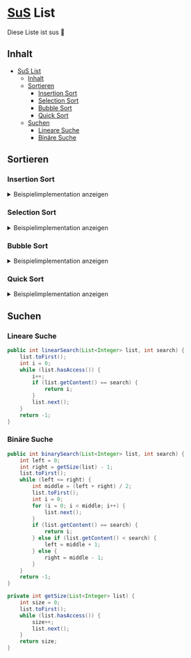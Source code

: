 # [SuS](## "Suchen und Sortieren ") List
Diese Liste ist sus :rat:

## Inhalt
- [SuS List](#sus-list)
  - [Inhalt](#inhalt)
  - [Sortieren](#sortieren)
    - [Insertion Sort](#insertion-sort)
    - [Selection Sort](#selection-sort)
    - [Bubble Sort](#bubble-sort)
    - [Quick Sort](#quick-sort)
  - [Suchen](#suchen)
    - [Lineare Suche](#lineare-suche)
    - [Binäre Suche](#binäre-suche)

## Sortieren

### Insertion Sort

<details>
  <summary>Beispielimplementation anzeigen</summary>
  

```java
private List<Integer> insertionSort(List<Integer> list) {
    List<Integer> helperList = new List<>();
    while (!list.isEmpty())
    {
        list.toFirst();
        helperList.toFirst();
        
        if (helperList.isEmpty()) {
            helperList.insert(list.getContent());
            list.remove();
            continue;
        }
        boolean hasInserted = false;
        while (helperList.hasAccess()) {
            if (helperList.getContent() < list.getContent()) {
                helperList.insert(list.getContent());
                hasInserted = true;
                break;
            }
            helperList.next();
        }

        if (!hasInserted) {
            helperList.append(list.getContent());
        }

        list.remove();
    }
    return helperList;
}
```

</details>

### Selection Sort


<details>
  <summary>Beispielimplementation anzeigen</summary>

```java
public int findBest(List<Integer> list) {
    list.toFirst();
    int best = list.getContent();
    while (list.hasAccess()) {
        if (list.getContent() > best) {
            best = list.getContent();
        }
        list.next();
    }
    return best;
}

private List<Integer> selectionSort(List<Integer> list) {
    List<Integer> helperList = new List<>();
    while (!list.isEmpty())
    {
        // Beste Karte heraussuchen
        int best = findBest(list);
        list.toFirst();
        while (list.getContent() != best)
        {
            list.next();
        }

        helperList.append(best);
        list.remove();
    }
    return helperList;
}
```

</details>

### Bubble Sort


<details>
  <summary>Beispielimplementation anzeigen</summary>

```java
private List<Integer> bubblesort(List<Integer> list) {
    boolean swapped;
    int first, second;
    do
    {
        swapped = false;
        list.toFirst();
        first = list.getContent();
        list.remove();
        while (list.hasAccess())
        {
            second = list.getContent();
            if (first >= second)
            {
                list.insert(first);
                first = second;
                list.remove();
            }
            else
            {
                swapped = true;
                list.next();
            }
        }
        list.append(first);
    }
    while (swapped);
    return list;
}
```

</details>

### Quick Sort


<details>
  <summary>Beispielimplementation anzeigen</summary>

```java
public List<Integer> quicksort(List<Integer> list) {
    if (list.isEmpty()) {
        return list;
    }
    List<Integer> left = new List<>();
    List<Integer> right = new List<>();
    List<Integer> equal = new List<>();
    list.toFirst();
    int pivot = list.getContent();
    while (list.hasAccess()) {
        if (list.getContent() < pivot) {
            left.append(list.getContent());
        } else if (list.getContent() > pivot) {
            right.append(list.getContent());
        } else {
            equal.append(list.getContent());
        }
        list.next();
    }
    left = quicksort(left);
    right = quicksort(right);
    left.concat(equal);
    left.concat(right);
    return left;
}
```

</details>

## Suchen

### Lineare Suche
```java
public int linearSearch(List<Integer> list, int search) {
    list.toFirst();
    int i = 0;
    while (list.hasAccess()) {
        i++;
        if (list.getContent() == search) {
            return i;
        }
        list.next();
    }
    return -1;
}
```

### Binäre Suche
```java
public int binarySearch(List<Integer> list, int search) {
    int left = 0;
    int right = getSize(list) - 1;
    list.toFirst();
    while (left <= right) {
        int middle = (left + right) / 2;
        list.toFirst();
        int i = 0;
        for (i = 0; i < middle; i++) {
            list.next();
        }
        if (list.getContent() == search) {
            return i;
        } else if (list.getContent() < search) {
            left = middle + 1;
        } else {
            right = middle - 1;
        }
    }
    return -1;
}
```

```java
private int getSize(List<Integer> list) {
    int size = 0;
    list.toFirst();
    while (list.hasAccess()) {
        size++;
        list.next();
    }
    return size;
}
```
